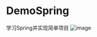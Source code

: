 # DemoSpring
学习Spring并实现简单项目
![image](https://user-images.githubusercontent.com/77789779/173730737-8ccd2084-f90b-4f13-9a11-19a383587e35.png)
